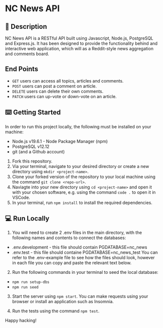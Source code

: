 # NC News API

## 📝 Description

NC News API is a RESTful API built using Javascript, Node.js, PostgreSQL and Express.js. It has been designed to provide the functionality behind and interactive web application, which will as a Reddit-style news aggregation and comments board. 

## End Points

* `GET` users can access all topics, articles and comments.
* `POST` users can post a comment on article.
* `DELETE` users can delete their own comments.
* `PATCH` users can up-vote or down-vote on an article.

## ⌨️ Getting Started

In order to run this project locally, the following must be installed on your machine:

* Node.js v19.6.1 - Node Package Manager (npm)
* PostgreSQL v12.12 
* git (and a Github account)

1. Fork this repository.
2. Via your terminal, navigate to your desired directory or create a new directory using `mkdir <project-name>`. 
3. Clone your forked version of the repository to your local machine using the command `git clone <repo-url>`.
3. Naviagte into your new directory using `cd <project-name>` and open it with your chosen software, e.g. using the command `code .` to open it in VSCode.
4. In your terminal, run `npm install` to install the required dependencies.

## 💻 Run Locally

1. You will need to create 2 .env files in the main directory, with the following names and contents to connect the databases:

* .env.development - this file should contain PGDATABASE=nc_news
* .env.test - this file should containe PGDATABASE=nc_news_test
You can refer to the .env-example file to see how the files should look, however in each file you can copy and paste the relevant text below.

2. Run the following commands in your terminal to seed the local database:

* `npm run setup-dbs`
* `npm run seed`

3. Start the server using `npm start`. You can make requests using your browser or install an application such as Insomnia.

4. Run the tests using the command `npm test`.

Happy hacking!

